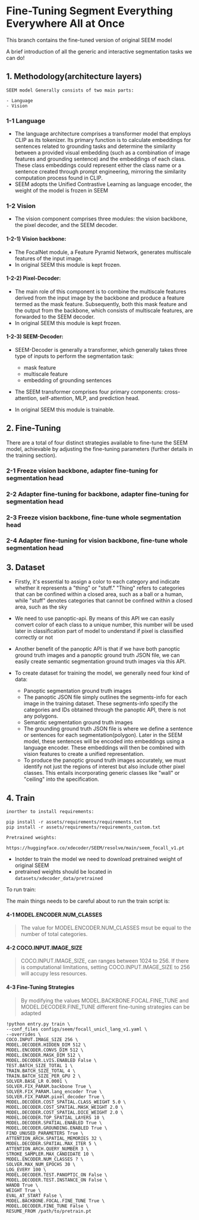 # Fine-Tuning Segment Everything Everywhere All at Once

This branch contains the fine-tuned version of original SEEM model

A brief introduction of all the generic and interactive segmentation tasks we can do!

## 1. Methodology(architecture layers) <br>
    SEEM model Generally consists of two main parts:

    - Language 
    - Vision

### 1-1 Language
    
- The language architecture comprises a transformer model that employs CLIP as its tokenizer. Its primary function is to calculate embeddings for sentences related to grounding tasks and determine the similarity between a provided visual embedding (such as a combination of image features and grounding sentence) and the embeddings of each class. These class embeddings could represent either the class name or a sentence created through prompt engineering, mirroring the similarity computation process found in CLIP.<br>
- SEEM adopts the Unified Contrastive Learning as language encoder, the weight of the model is frozen in SEEM


### 1-2 Vision 

- The vision component comprises three modules: the vision backbone, the pixel decoder, and the SEEM decoder.


#### 1-2-1) Vision backbone: 

- The FocalNet module, a Feature Pyramid Network, generates multiscale features of the input image. 
- In original SEEM this module is kept frozen. 

#### 1-2-2) Pixel-Decoder:

- The main role of this component is to combine the multiscale features derived from the input image by the backbone and produce a feature termed as the mask feature. Subsequently, both this mask feature and the output from the backbone, which consists of multiscale features, are forwarded to the SEEM decoder. 
- In original SEEM this module is kept frozen.

#### 1-2-3) SEEM-Decoder:

- SEEM-Decoder is generally a transformer, which generally takes three type of inputs to perform the segmentation task:<br>

  - mask feature
  - multiscale feature
  - embedding of grounding sentences
  
- The SEEM transformer comprises four primary components: cross-attention, self-attention, MLP, and prediction head.
- In original SEEM this module is trainable.

## 2. Fine-Tuning
 There are a total of four distinct strategies available to fine-tune the SEEM model, achievable by adjusting the fine-tuning parameters (further details in the training section).
### 2-1 Freeze vision backbone, adapter fine-tuning for segmentation head

### 2-2 Adapter fine-tuning for backbone, adapter fine-tuning for segmentation head 

### 2-3 Freeze vision backbone, fine-tune whole segmentation head

### 2-4 Adapter fine-tuning for vision backbone, fine-tune whole segmentation head

## 3. Dataset
    
- Firstly, it's essential to assign a color to each category and indicate whether it represents a "thing" or "stuff." "Thing" refers to categories that can be confined within a closed area, such as a ball or a human, while "stuff" denotes categories that cannot be confined within a closed area, such as the sky
- We need to use panoptic-api. By means of this API we can easily convert color of each class to a unique number, this number will be used later in classification part of model to understand if pixel is classified correctly or not
- Another benefit of the panoptic API is that if we have both panoptic ground truth images and a panoptic ground truth JSON file, we can easily create semantic segmentation ground truth images via this API.

- To create dataset for training the model, we generally need four kind of data:
  
  - Panoptic segmentation ground truth images
  - The panoptic JSON file simply outlines the segments-info for each image in the training dataset. These segments-info specify the categories and IDs obtained through the panoptic API, there is not any polygons.
  - Semantic segmentation ground truth images
  - The grounding ground truth JSON file is where we define a sentence or sentences for each segmentation(polygon). Later in the SEEM model, these sentences will be encoded into embeddings using a language encoder. These embeddings will then be combined with vision features to create a unified representation.
  - To produce the panoptic ground truth images accurately, we must identify not just the regions of interest but also include other pixel classes. This entails incorporating generic classes like "wall" or "ceiling" into the specification.

## 4. Train

    inorther to install requirements:

    pip install -r assets/requirements/requirements.txt
    pip install -r assets/requirements/requirements_custom.txt

    Pretrained weights:

    https://huggingface.co/xdecoder/SEEM/resolve/main/seem_focall_v1.pt

- Inotder to train the model we need to download pretrained weight of original SEEM
- pretrained weights should be located in `datasets/xdecoder_data/pretrained`

To run train:

The main things needs to be careful about to run the train script is: 
#### 4-1 MODEL.ENCODER.NUM_CLASSES

>The value for MODEL.ENCODER.NUM_CLASSES msut be equal to the number of total categories.  

#### 4-2 COCO.INPUT.IMAGE_SIZE
>COCO.INPUT.IMAGE_SIZE, can ranges between 1024 to 256. If there is computational limitations, setting COCO.INPUT.IMAGE_SIZE to 256 will accupy less resources.  

#### 4-3 Fine-Tuning Strategies
> By modifying the values MODEL.BACKBONE.FOCAL.FINE_TUNE  and MODEL.DECODER.FINE_TUNE different fine-tuning strategies can be adapted
    
    !python entry.py train \
    --conf_files configs/seem/focall_unicl_lang_v1.yaml \
    --overrides \
    COCO.INPUT.IMAGE_SIZE 256 \
    MODEL.DECODER.HIDDEN_DIM 512 \
    MODEL.ENCODER.CONVS_DIM 512 \
    MODEL.ENCODER.MASK_DIM 512 \
    MODEL.DECODER.LVIS.ENABLED False \
    TEST.BATCH_SIZE_TOTAL 1 \
    TRAIN.BATCH_SIZE_TOTAL 4 \
    TRAIN.BATCH_SIZE_PER_GPU 2 \
    SOLVER.BASE_LR 0.0001 \
    SOLVER.FIX_PARAM.backbone True \
    SOLVER.FIX_PARAM.lang_encoder True \
    SOLVER.FIX_PARAM.pixel_decoder True \
    MODEL.DECODER.COST_SPATIAL.CLASS_WEIGHT 5.0 \
    MODEL.DECODER.COST_SPATIAL.MASK_WEIGHT 2.0 \
    MODEL.DECODER.COST_SPATIAL.DICE_WEIGHT 2.0 \
    MODEL.DECODER.TOP_SPATIAL_LAYERS 10 \
    MODEL.DECODER.SPATIAL.ENABLED True \
    MODEL.DECODER.GROUNDING.ENABLED True \
    FIND_UNUSED_PARAMETERS True \
    ATTENTION_ARCH.SPATIAL_MEMORIES 32 \
    MODEL.DECODER.SPATIAL.MAX_ITER 5 \
    ATTENTION_ARCH.QUERY_NUMBER 3 \
    STROKE_SAMPLER.MAX_CANDIDATE 10 \
    MODEL.ENCODER.NUM_CLASSES ? \
    SOLVER.MAX_NUM_EPOCHS 30 \
    LOG_EVERY 100 \
    MODEL.DECODER.TEST.PANOPTIC_ON False \
    MODEL.DECODER.TEST.INSTANCE_ON False \
    WANDB True \
    WEIGHT True \
    EVAL_AT_START False \
    MODEL.BACKBONE.FOCAL.FINE_TUNE True \
    MODEL.DECODER.FINE_TUNE False \
    RESUME_FROM /path/to/pretrain.pt
